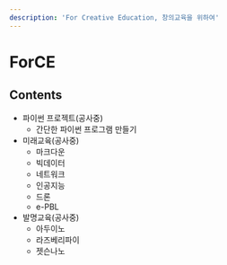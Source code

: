 ```yaml
---
description: 'For Creative Education, 창의교육을 위하여'
---
```


# ForCE

## Contents

* 파이썬 프로젝트\(공사중\)
  * 간단한 파이썬 프로그램 만들기
* 미래교육\(공사중\)
  * 마크다운
  * 빅데이터
  * 네트워크
  * 인공지능
  * 드론
  * e-PBL
* 발명교육\(공사중\)
  * 아두이노
  * 라즈베리파이
  * 젯슨나노



